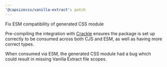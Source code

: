 ```yaml
---
'@capsizecss/vanilla-extract': patch
---
```


Fix ESM compatibility of generated CSS module

Pre-compiling the integration with [Crackle] ensures the package is set up correctly to be consumed across both CJS and ESM, as well as having more correct types.

When consumed via ESM, the generated CSS module had a bug which could result in missing Vanilla Extract file scopes.

[Crackle]: https://github.com/seek-oss/crackle?tab=readme-ov-file#-crackle-
